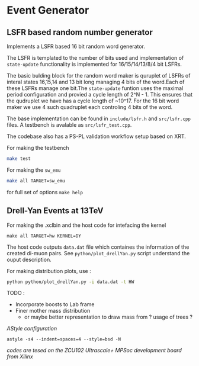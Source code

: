# Event Generator 

## LSFR based random number generator

Implements a LSFR based 16 bit random word generator. 

The LSFR is templated to the number of bits used and implementation of `state-update` functionality is implemented for 16/15/14/13/8/4 bit LSFRs.

The basic bulding block for the random word maker is quruplet of LSFRs of interal states 16,15,14 and 13 bit long managing 4 bits of the word.Each of these LSFRs manage one bit.The `state-update` funtion uses the maximal period configuration and provied a cycle length of 2^N - 1. This ensures that the qudruplet we have has a cycle length of ~10^17. For the 16 bit word maker we use 4 such quadruplet each controling 4 bits of the word.

The base implementation can be found in  `include/lsfr.h` and `src/lsfr.cpp` files. A testbench is avalable as `src/lsfr_test.cpp`.

The codebase also has a PS-PL validation workflow setup based on XRT.

For making the testbench
```bash
make test
```

For making the `sw_emu`
```bash
make all TARGET=sw_emu
```

for full set of options `make help`

## Drell-Yan Events at 13TeV

For making the .xclbin and the host code for intefacing the kernel
```
make all TARGET=hw KERNEL=DY
```
The host code outputs `data.dat` file which containes the information of the created di-muon pairs. See `python/plot_drellYan.py` script understand the ouput description.

For making distribution plots, use :
```bash
python python/plot_drellYan.py -i data.dat -t HW
```

TODO :
 *  Incorporate boosts to Lab frame
 *  Finer mother mass distribution
    * or maybe better representation to draw mass from ?  usage of trees ? 


_AStyle configuration_
```
astyle -s4 --indent=spaces=4 --style=bsd -N
```	

_codes are tesed on the ZCU102 Ultrascale+ MPSoc development board from Xilinx_

